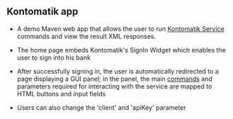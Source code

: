 ## Kontomatik app

- A demo Maven web app that allows the user to run [Kontomatik Service](http://developer.kontomatik.com/api-doc) commands and view the result XML responses. 

- The home page embeds Kontomatik's SignIn Widget which enables the user to sign into his bank

- After successfully signing in, the user is automatically redirected to a page displaying a GUI panel; in the panel, the main [commands](http://developer.kontomatik.com/api-doc/#advanced-api) and parameters required for interacting with the service are mapped to HTML buttons and input fields 

- Users can also change the 'client' and 'apiKey' parameter   
